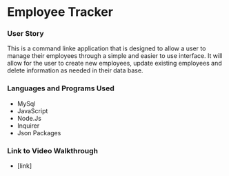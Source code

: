# Employee Tracker

### User Story
This is a command linke application that is designed to allow a user to manage their employees through a simple and easier to use interface. It will allow for the user to create new employees, update existing employees and delete information as needed in their data base. 

### Languages and Programs Used
* MySql
* JavaScript
* Node.Js
* Inquirer
* Json Packages

### Link to Video Walkthrough
* [link]

